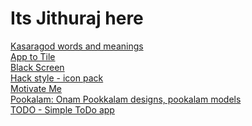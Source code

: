 # Its Jithuraj here

[Kasaragod words and meanings](https://play.google.com/store/apps/details?id=in.binarybox.kasaragoddictionary) </br>
[App to Tile](https://play.google.com/store/apps/details?id=in.binarybox.apptotile) </br>
[Black Screen](https://play.google.com/store/apps/details?id=in.binarybox.blackscreen) </br>
[Hack style - icon pack](https://play.google.com/store/apps/details?id=in.binarybox.iconpack.hacker) </br>
[Motivate Me](https://play.google.com/store/apps/details?id=in.binarybox.motivateme) </br>
[Pookalam: Onam Pookkalam designs, pookalam models](https://play.google.com/store/apps/details?id=in.binarybox.pookalam) </br>
[TODO - Simple ToDo app](https://play.google.com/store/apps/details?id=in.binarybox.todo) </br>
